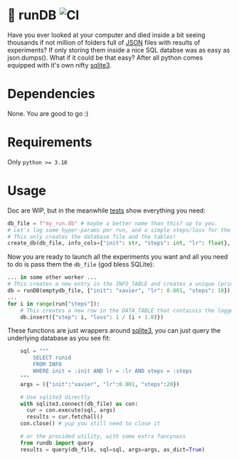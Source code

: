 # 🏃 runDB ![CI](https://github.com/lfrati/runDB/actions/workflows/tests.yml/badge.svg)

Have you ever looked at your computer and died inside a bit seeing thousands if not million of folders full of [JSON](https://docs.python.org/3/library/json.html) files with results of experiments?
If only storing them inside a nice SQL databse was as easy as json.dumps(). What if it could be that easy? After all python comes equipped with it's own nifty [sqlite3](https://docs.python.org/3/library/sqlite3.html).

# Dependencies
None. You are good to go :)

# Requirements
Only `python >= 3.10`

# Usage
Doc are WIP, but in the meanwhile [tests](https://github.com/lfrati/runDB/blob/main/tests/test_rundb.py) show everything you need:
```python
db_file = f"my_run.db" # maybe a better name than this? up to you.
# Let's log some hyper-params per run, and a simple steps/loss for the actual data
# This only creates the database file and the tables! 
create_db(db_file, info_cols={"init": str, "steps": int, "lr": float}, data_cols={"step": int, "loss": float})
```
Now you are ready to launch all the experiments you want and all you need to do is pass them the `db_file` (god bless SQLite):
```python
... in some other worker ...
# This creates a new entry in the INFO_TABLE and creates a unique (primary key) run_id
db = runDB(emptydb_file, {"init": "xavier", "lr": 0.001, "steps": 10})
...
for i in range(run["steps"]):
    # This creates a new row in the DATA_TABLE that containis the logged information and the run_id (foreign key)
    db.insert({"step": i, "loss": 1 / (i + 1.0)})
```
These functions are just wrappers around [sqlite3](https://docs.python.org/3/library/sqlite3.html), you can just query the underlying database as you see fit:
```python
    sql = """
        SELECT runid
        FROM INFO 
        WHERE init = :init AND lr = :lr AND steps = :steps
    """
    args = ({"init":"xavier", "lr":0.001, "steps":20})

    # Use sqlite3 directly
    with sqlite3.connect(db_file) as con:
      cur = con.execute(sql, args)
      results = cur.fetchall()
    con.close() # yup you still need to close it

    # or the provided utility, with some extra fancyness
    from rundb import query
    results = query(db_file, sql=sql, args=args, as_dict=True)
```
